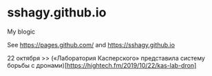 # sshagy.github.io
My blogic

See https://pages.github.com/ and https://sshagy.github.io

22 октября >> («Лаборатория Касперского» представила систему борьбы с дронами)[https://hightech.fm/2019/10/22/kas-lab-dron] 

